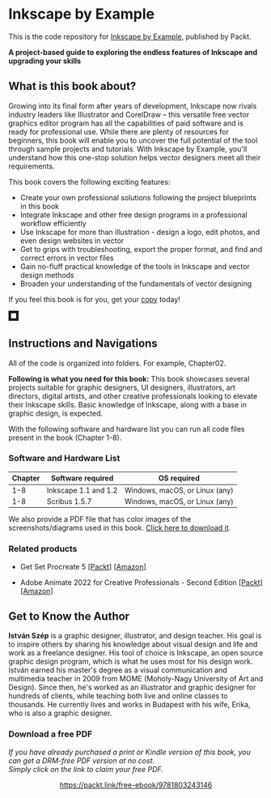 # Inkscape by Example

<a href="https://www.packtpub.com/product/inkscape-by-example/9781803243146?utm_source=github&utm_medium=repository&utm_campaign=9781803243146"><img src="https://static.packt-cdn.com/products/9781803243146/cover/smaller" alt="" height="256px" align="right"></a>

This is the code repository for [Inkscape by Example](https://www.packtpub.com/product/inkscape-by-example/9781803243146?utm_source=github&utm_medium=repository&utm_campaign=9781803243146), published by Packt.

**A project-based guide to exploring the endless features of Inkscape and upgrading your skills**

## What is this book about?
Growing into its final form after years of development, Inkscape now rivals industry leaders like Illustrator and CorelDraw – this versatile free vector graphics editor program has all the capabilities of paid software and is ready for professional use. While there are plenty of resources for beginners, this book will enable you to uncover the full potential of the tool through sample projects and tutorials. With Inkscape by Example, you'll understand how this one-stop solution helps vector designers meet all their requirements. 

This book covers the following exciting features:
* Create your own professional solutions following the project blueprints in this book
* Integrate Inkscape and other free design programs in a professional workflow efficiently
* Use Inkscape for more than illustration - design a logo, edit photos, and even design websites in vector
* Get to grips with troubleshooting, export the proper format, and find and correct errors in vector files
* Gain no-fluff practical knowledge of the tools in Inkscape and vector design methods
* Broaden your understanding of the fundamentals of vector designing

If you feel this book is for you, get your [copy](https://www.amazon.com/dp/1803243147) today!

<a href="https://www.packtpub.com/?utm_source=github&utm_medium=banner&utm_campaign=GitHubBanner"><img src="https://raw.githubusercontent.com/PacktPublishing/GitHub/master/GitHub.png" 
alt="https://www.packtpub.com/" border="5" /></a>

## Instructions and Navigations
All of the code is organized into folders. For example, Chapter02.

**Following is what you need for this book:**
This book showcases several projects suitable for graphic designers, UI designers, illustrators, art directors, digital artists, and other creative professionals looking to elevate their Inkscape skills. Basic knowledge of Inkscape, along with a base in graphic design, is expected.

With the following software and hardware list you can run all code files present in the book (Chapter 1-8).
### Software and Hardware List
| Chapter | Software required | OS required |
| -------- | ------------------------------------ | ----------------------------------- |
| 1-8 | Inkscape 1.1 and 1.2 | Windows, macOS, or Linux (any) |
| 1-8 | Scribus 1.5.7 | Windows, macOS, or Linux (any) |

We also provide a PDF file that has color images of the screenshots/diagrams used in this book. [Click here to download it](https://packt.link/muZqP).

### Related products
* Get Set Procreate 5 [[Packt]](https://www.packtpub.com/product/get-set-procreate-5/9781800563001?utm_source=github&utm_medium=repository&utm_campaign=9781800563001) [[Amazon]](https://www.amazon.com/dp/1800563000)

* Adobe Animate 2022 for Creative Professionals - Second Edition [[Packt]](https://www.packtpub.com/product/adobe-animate-2022-for-creative-professionals-second-edition/9781803232799?utm_source=github&utm_medium=repository&utm_campaign=9781803232799) [[Amazon]](https://www.amazon.com/dp/180323279X)

## Get to Know the Author
**István Szép** is a graphic designer, illustrator, and design teacher. His goal is to inspire others by sharing his knowledge about visual design and life and work as a freelance designer. His tool of choice is Inkscape, an open source graphic design program, which is what he uses most for his design work.
István earned his master's degree as a visual communication and multimedia teacher in 2009 from MOME (Moholy-Nagy University of Art and Design). Since then, he's worked as an illustrator and graphic designer for hundreds of clients, while teaching both live and online classes to thousands. He currently lives and works in Budapest with his wife, Erika, who is also a graphic designer.

### Download a free PDF

 <i>If you have already purchased a print or Kindle version of this book, you can get a DRM-free PDF version at no cost.<br>Simply click on the link to claim your free PDF.</i>
<p align="center"> <a href="https://packt.link/free-ebook/9781803243146">https://packt.link/free-ebook/9781803243146 </a> </p>